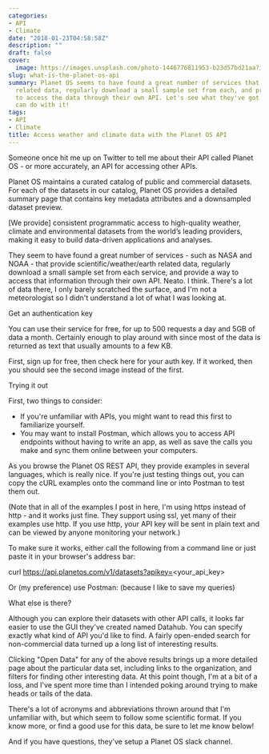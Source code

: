 ```yaml
---
categories:
- API
- Climate
date: "2018-01-23T04:58:58Z"
description: ""
draft: false
cover:
  image: https://images.unsplash.com/photo-1446776811953-b23d57bd21aa?ixlib=rb-1.2.1&q=80&fm=jpg&crop=entropy&cs=tinysrgb&w=2000&fit=max&ixid=eyJhcHBfaWQiOjExNzczfQ
slug: what-is-the-planet-os-api
summary: Planet OS seems to have found a great number of services that provide scientific/weather/earth
  related data, regularly download a small sample set from each, and provide a way
  to access the data through their own API. Let's see what they've got and what we
  can do with it!
tags:
- API
- Climate
title: Access weather and climate data with the Planet OS API
---
```



Someone once hit me up on Twitter to tell me about their API called Planet OS - or more accurately, an API for accessing other APIs.

Planet OS maintains a curated catalog of public and commercial datasets. For each of the datasets in our catalog, Planet OS provides a detailed summary page that contains key metadata attributes and a downsampled dataset preview.

[We provide] consistent programmatic access to high-quality weather, climate and environmental datasets from the world’s leading providers, making it easy to build data-driven applications and analyses.

They seem to have found a great number of services - such as NASA and NOAA - that provide scientific/weather/earth related data, regularly download a small sample set from each service, and provide a way to access that information through their own API. Neato. I think. There's a lot of data there, I only barely scratched the surface, and I'm not a meteorologist so I didn't understand a lot of what I was looking at.


Get an authentication key

You can use their service for free, for up to 500 requests a day and 5GB of data a month. Certainly enough to play around with since most of the data is returned as text that usually amounts to a few KB.

First, sign up for free, then check here for your auth key. If it worked, then you should see the second image instead of the first.


Trying it out

First, two things to consider:

 * If you're unfamiliar with APIs, you might want to read this first to familiarize yourself.
 * You may want to install Postman, which allows you to access API endpoints without having to write an app, as well as save the calls you make and sync them online between your computers.

As you browse the Planet OS REST API, they provide examples in several languages, which is really nice. If you're just testing things out, you can copy the cURL examples onto the command line or into Postman to test them out.

(Note that in all of the examples I post in here, I'm using https instead of http - and it works just fine. They support using ssl, yet many of their examples use http. If you use http, your API key will be sent in plain text and can be viewed by anyone monitoring your network.)

To make sure it works, either call the following from a command line or just paste it in your browser's address bar:

curl https://api.planetos.com/v1/datasets?apikey=<your_api_key>

Or (my preference) use Postman: (because I like to save my queries)


What else is there?

Although you can explore their datasets with other API calls, it looks far easier to use the GUI they've created named Datahub. You can specify exactly what kind of API you'd like to find. A fairly open-ended search for non-commercial data turned up a long list of interesting results.

Clicking "Open Data" for any of the above results brings up a more detailed page about the particular data set, including links to the organization, and filters for finding other interesting data. At this point though, I'm at a bit of a loss, and I've spent more time than I intended poking around trying to make heads or tails of the data.

There's a lot of acronyms and abbreviations thrown around that I'm unfamiliar with, but which seem to follow some scientific format. If you know more, or find a good use for this data, be sure to let me know below!

And if you have questions, they've setup a Planet OS slack channel.
